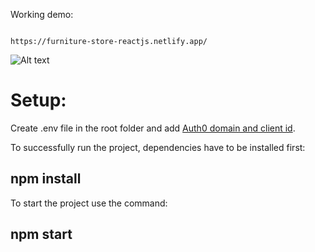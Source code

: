 Working demo:

```

https://furniture-store-reactjs.netlify.app/

```

![Alt text](https://i.imgur.com/U76C0zR.png "Website screenshot")

# Setup:

Create .env file in the root folder and add [Auth0 domain and client id](https://auth0.com/).

To successfully run the project, dependencies have to be installed first:

## **npm install**

To start the project use the command:

## **npm start**
